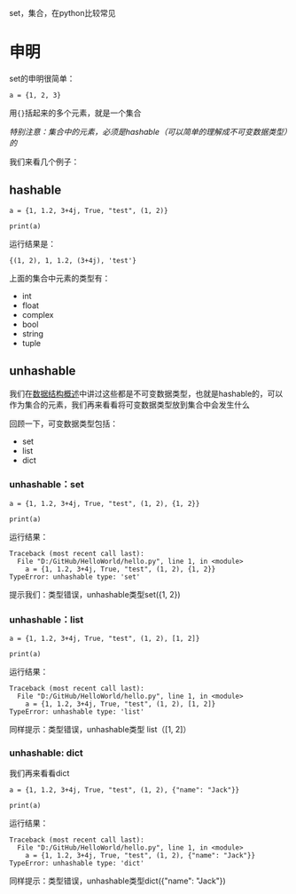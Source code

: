 set，集合，在python比较常见
# 申明
set的申明很简单：
```
a = {1, 2, 3}

```

用```{}```括起来的多个元素，就是一个集合

*特别注意：集合中的元素，必须是hashable（可以简单的理解成不可变数据类型）的*

我们来看几个例子：

## hashable
```
a = {1, 1.2, 3+4j, True, "test", (1, 2)}

print(a)

```

运行结果是：
```
{(1, 2), 1, 1.2, (3+4j), 'test'}
```
上面的集合中元素的类型有：
* int
* float
* complex
* bool
* string
* tuple

## unhashable

我们在[数据结构概述](basic/data_structure.md)中讲过这些都是不可变数据类型，也就是hashable的，可以作为集合的元素，我们再来看看将可变数据类型放到集合中会发生什么

回顾一下，可变数据类型包括：
* set
* list
* dict

### unhashable：set

```
a = {1, 1.2, 3+4j, True, "test", (1, 2), {1, 2}}

print(a)

```

运行结果：

```
Traceback (most recent call last):
  File "D:/GitHub/HelloWorld/hello.py", line 1, in <module>
    a = {1, 1.2, 3+4j, True, "test", (1, 2), {1, 2}}
TypeError: unhashable type: 'set'
```

提示我们：类型错误，unhashable类型set({1, 2})

### unhashable：list

```
a = {1, 1.2, 3+4j, True, "test", (1, 2), [1, 2]}

print(a)

```

运行结果：
```
Traceback (most recent call last):
  File "D:/GitHub/HelloWorld/hello.py", line 1, in <module>
    a = {1, 1.2, 3+4j, True, "test", (1, 2), [1, 2]}
TypeError: unhashable type: 'list'
```

同样提示：类型错误，unhashable类型 list（[1, 2]）

### unhashable: dict

我们再来看看dict

```
a = {1, 1.2, 3+4j, True, "test", (1, 2), {"name": "Jack"}}

print(a)

```

运行结果：

```
Traceback (most recent call last):
  File "D:/GitHub/HelloWorld/hello.py", line 1, in <module>
    a = {1, 1.2, 3+4j, True, "test", (1, 2), {"name": "Jack"}}
TypeError: unhashable type: 'dict'
```

同样提示：类型错误，unhashable类型dict({"name": "Jack"})


